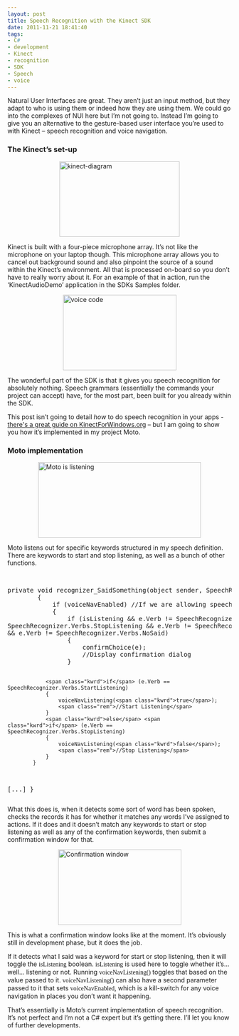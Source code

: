 ```yaml
---
layout: post
title: Speech Recognition with the Kinect SDK
date: 2011-11-21 18:41:40
tags:
- C#
- development
- Kinect
- recognition
- SDK
- Speech
- voice
---
```

<p>Natural User Interfaces are great. They aren’t just an input method, but they adapt to who is using them or indeed how they are using them. We could go into the complexes of NUI here but I’m not going to. Instead I’m going to give you an alternative to the gesture-based user interface you’re used to with Kinect – speech recognition and voice navigation.</p>
<h3>The Kinect’s set-up</h3>
<p><a href="http://www.mattcrouch.net/blog/images/Speech-Recognition-with-the-Kinect-SDK_FEF1/kinect-diagram.png"><img style="display: block; float: none; margin-left: auto; margin-right: auto" title="kinect-diagram" alt="kinect-diagram" src="{{ site.baseurl }}/assets/kinect-diagram_thumb.png" width="270" height="169" /></a></p>
<p>Kinect is built with a four-piece microphone array. It’s not like the microphone on your laptop though. This microphone array allows you to cancel out background sound and also pinpoint the source of a sound within the Kinect’s environment. All that is processed on-board so you don’t have to really worry about it. For an example of that in action, run the ‘KinectAudioDemo’ application in the SDKs Samples folder.</p>
<p><a href="http://kinectforwindows.org/documents/Speech_Walkthrough.pdf"><img style="display: block; float: none; margin-left: auto; margin-right: auto" title="voice code" alt="voice code" src="{{ site.baseurl }}/assets/voice-code.png" width="255" height="169" /></a></p>
<p>The wonderful part of the SDK is that it gives you speech recognition for absolutely nothing. Speech grammars (essentially the commands your project can accept) have, for the most part, been built for you already within the SDK. </p>
<p>This post isn’t going to detail <em>how </em>to do speech recognition in your apps - <a href="http://kinectforwindows.org/documents/Speech_Walkthrough.pdf" target="_blank">there's a great guide on KinectForWindows.org</a> – but I am going to show you how it’s implemented in my project Moto.</p>
<h3>Moto implementation</h3>
<p><a href="http://www.mattcrouch.net/blog/images/Speech-Recognition-with-the-Kinect-SDK_FEF1/Moto-is-listening.png"><img style="display: block; float: none; margin-left: auto; margin-right: auto" title="Moto is listening" alt="Moto is listening" src="{{ site.baseurl }}/assets/Moto-is-listening_thumb.png" width="366" height="169" /></a></p>
<p>Moto listens out for specific keywords structured in my speech definition. There are keywords to start and stop listening, as well as a bunch of other functions. </p>
<p>&nbsp;</p>
<p>
<pre class="csharpcode"><span class="kwrd">private</span> <span class="kwrd">void</span> recognizer_SaidSomething(<span class="kwrd">object</span> sender, SpeechRecognizer.SaidSomethingEventArgs e)
        {
            <span class="kwrd">if</span> (voiceNavEnabled) <span class="rem">//If we are allowing speech commands at this time...</span>
            {
                <span class="kwrd">if</span> (isListening &amp;&amp; e.Verb != SpeechRecognizer.Verbs.StartListening &amp;&amp; e.Verb != 
SpeechRecognizer.Verbs.StopListening &amp;&amp; e.Verb != SpeechRecognizer.Verbs.YesSaid
&amp;&amp; e.Verb != SpeechRecognizer.Verbs.NoSaid)
                {
                    confirmChoice(e);
                    <span class="rem">//Display confirmation dialog</span>
                }

                <span class="kwrd">if</span> (e.Verb == SpeechRecognizer.Verbs.StartListening)
                {
                    voiceNavListening(<span class="kwrd">true</span>);
                    <span class="rem">//Start Listening</span>
                }
                <span class="kwrd">else</span> <span class="kwrd">if</span> (e.Verb == SpeechRecognizer.Verbs.StopListening)
                {
                    voiceNavListening(<span class="kwrd">false</span>);
                    <span class="rem">//Stop Listening</span>
                }
            }
[...]
}</pre>
<style type="text/css">.csharpcode, .csharpcode pre<br />
{<br />
	font-size: small;<br />
	color: black;<br />
	font-family: consolas, "Courier New", courier, monospace;<br />
	background-color: #ffffff;<br />
	/*white-space: pre;*/<br />
}<br />
.csharpcode pre { margin: 0em; }<br />
.csharpcode .rem { color: #008000; }<br />
.csharpcode .kwrd { color: #0000ff; }<br />
.csharpcode .str { color: #006080; }<br />
.csharpcode .op { color: #0000c0; }<br />
.csharpcode .preproc { color: #cc6633; }<br />
.csharpcode .asp { background-color: #ffff00; }<br />
.csharpcode .html { color: #800000; }<br />
.csharpcode .attr { color: #ff0000; }<br />
.csharpcode .alt<br />
{<br />
	background-color: #f4f4f4;<br />
	width: 100%;<br />
	margin: 0em;<br />
}<br />
.csharpcode .lnum { color: #606060; }<br />
</style>
<p>What this does is, when it detects some sort of word has been spoken, checks the records it has for whether it matches any words I’ve assigned to actions. If it does and it doesn’t match any keywords to start or stop listening as well as any of the confirmation keywords, then submit a confirmation window for that.</p>
<p><a href="http://www.mattcrouch.net/blog/images/Speech-Recognition-with-the-Kinect-SDK_FEF1/Confirmation-window.png"><img style="display: block; float: none; margin-left: auto; margin-right: auto" title="Confirmation window" alt="Confirmation window" src="{{ site.baseurl }}/assets/Confirmation-window_thumb.png" width="277" height="169" /></a></p>
<p>This is what a confirmation window looks like at the moment. It’s obviously still in development phase, but it does the job. </p>
<p>If it detects what I said was a keyword for start or stop listening, then it will toggle the <font face="Lucida Console">isListening</font> boolean. <font face="Lucida Console">isListening</font> is used here to toggle whether it’s… well… listening or not. Running <font face="Lucida Console">voiceNavListening()</font> toggles that based on the value passed to it.<font face="Lucida Console"> voiceNavListening()</font> can also have a second parameter passed to it that sets <font face="Lucida Console">voiceNavEnabled</font>, which is a kill-switch for any voice navigation in places you don’t want it happening.</p>
<p>That’s essentially is Moto’s current implementation of speech recognition. It’s not perfect and I’m not a C# expert but it’s getting there. I’ll let you know of further developments.</p>
